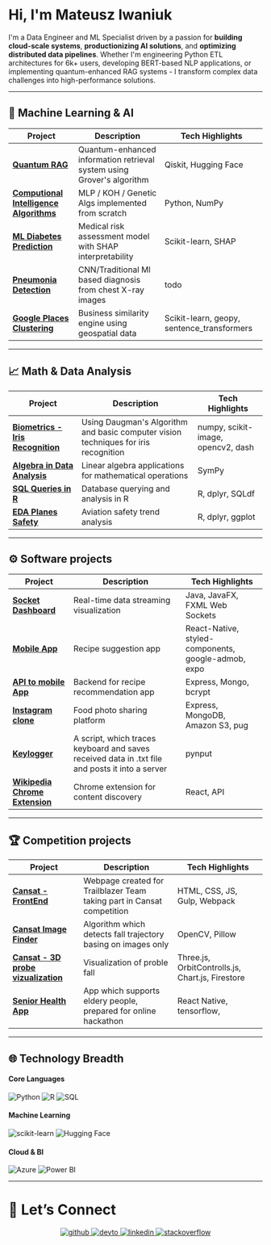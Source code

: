 

# Hi, I'm Mateusz Iwaniuk

I'm a Data Engineer and ML Specialist driven by a passion for **building cloud-scale systems**, **productionizing AI solutions**, and **optimizing distributed data pipelines**. Whether I'm engineering Python ETL architectures for 6k+ users, developing BERT-based NLP applications, or implementing quantum-enhanced RAG systems - I transform complex data challenges into high-performance solutions.


---

## 🤖 Machine Learning & AI

| Project | Description | Tech Highlights |
|---------|-------------|-----------------|
| **[Quantum RAG](https://github.com/Iwaniukooo11/QuantumRAG)** | Quantum-enhanced information retrieval system using Grover's algorithm | Qiskit, Hugging Face |
| **[Computional Intelligence Algorithms](https://github.com/Iwaniukooo11/computional-intelligence-algorithms)** | MLP / KOH / Genetic Algs implemented from scratch | Python, NumPy |
| **[ML Diabetes Prediction](https://github.com/Iwaniukooo11/ml-diabetes-prediction)** | Medical risk assessment model with SHAP interpretability | Scikit-learn, SHAP |
| **[Pneumonia Detection](https://github.com/Iwaniukooo11/deep-learning_x-ray-images-pneumonia)** | CNN/Traditional Ml based diagnosis from chest X-ray images | todo |
| **[Google Places Clustering](https://github.com/Iwaniukooo11/Google-Places-Clustering)** | Business similarity engine using geospatial data | Scikit-learn, geopy, sentence_transformers |

---

## 📈 Math & Data Analysis
| Project | Description | Tech Highlights |
|---------|-------------|-----------------|
| **[Biometrics - Iris Recognition](https://github.com/Iwaniukooo11/Biometric-Iris-Recognition)** | Using Daugman's Algorithm and basic computer vision techniques for iris recognition | numpy, scikit-image, opencv2, dash |
| **[Algebra in Data Analysis](https://github.com/Iwaniukooo11/algebra-in-data-analysis)** | Linear algebra applications for mathematical operations | SymPy |
| **[SQL Queries in R](https://github.com/Iwaniukooo11/sql-queries-in-r)** | Database querying and analysis in R | R, dplyr, SQLdf |
| **[EDA Planes Safety](https://github.com/Iwaniukooo11/data-analysis-planes-safety)** | Aviation safety trend analysis | R, dplyr, ggplot |

---


## ⚙️ Software projects

| Project | Description | Tech Highlights |
|---------|-------------|-----------------|
| **[Socket Dashboard](https://github.com/Iwaniukooo11/data-socket-dashboard)** | Real-time data streaming visualization | Java, JavaFX, FXML Web Sockets |
| **[Mobile App](https://github.com/Iwaniukooo11/co-by-dzis-zjesc-app)** | Recipe suggestion app | React-Native, styled-components, google-admob, expo |
| **[API to mobile App](https://github.com/Iwaniukooo11/co-by-dzis-zjesc-api)** | Backend for recipe recommendation app | Express, Mongo, bcrypt |
| **[Instagram clone](https://github.com/Iwaniukooo11/foodgram)** | Food photo sharing platform | Express, MongoDB, Amazon S3, pug |
| **[Keylogger](https://github.com/Iwaniukooo11/keylogger)** | A script, which traces keyboard and saves received data in .txt file and posts it into a server | pynput |
| **[Wikipedia Chrome Extension](https://github.com/Iwaniukooo11/random-wikipedia-pages)** | Chrome extension for content discovery | React, API |

---
## 🏆 Competition projects
| Project | Description | Tech Highlights |
|---------|-------------|-----------------|
| **[Cansat - FrontEnd](https://github.com/Iwaniukooo11/trailblazer-page)** | Webpage created for Trailblazer Team taking part in Cansat competition | HTML, CSS, JS, Gulp, Webpack |
| **[Cansat Image Finder](https://github.com/Iwaniukooo11/image-finder)** | Algorithm which detects fall trajectory basing on images only | OpenCV, Pillow |
| **[Cansat - 3D probe vizualization ](https://github.com/Iwaniukooo11/cansat_model3d)** | Visualization of proble fall | Three.js, OrbitControlls.js, Chart.js, Firestore |
| **[Senior Health App](https://github.com/Iwaniukooo11/zdrowy-senior)** | App which supports eldery people, prepared for online hackathon | React Native, tensorflow,  |
                             
---

## 🌐 Technology Breadth

#### **Core Languages**
<img src="https://img.shields.io/badge/Python-3776AB?style=flat&logo=python&logoColor=white" alt="Python"> <img src="https://img.shields.io/badge/R-276DC3?style=flat&logo=r&logoColor=white" alt="R"> <img src="https://img.shields.io/badge/SQL-4479A1?style=flat&logo=postgresql&logoColor=white" alt="SQL">

#### **Machine Learning**
<img src="https://img.shields.io/badge/scikit--learn-F7931E?style=flat&logo=scikit-learn&logoColor=white" alt="scikit-learn"> <img src="https://img.shields.io/badge/Hugging%20Face-FFD21E?style=flat&logo=huggingface&logoColor=black" alt="Hugging Face">

#### **Cloud & BI**
<img src="https://img.shields.io/badge/Azure-0089D6?style=flat&logo=microsoft-azure&logoColor=white" alt="Azure"> <img src="https://img.shields.io/badge/PowerBI-F2C811?style=flat&logo=powerbi&logoColor=black" alt="Power BI">

---
  
# 🤝 Let’s Connect

<div align="center">
<a href="https://github.com/Iwaniukooo11" target="_blank">
<img src=https://img.shields.io/badge/github-%2324292e.svg?&style=for-the-badge&logo=github&logoColor=white alt=github style="margin-bottom: 5px;" />
</a>
<a href="https://dev.to/iwaniukooo11" target="_blank">
<img src=https://img.shields.io/badge/dev.to-%2308090A.svg?&style=for-the-badge&logo=dev.to&logoColor=white alt=devto style="margin-bottom: 5px;" />
</a>
<a href="https://linkedin.com/in/iwaniuk-mateusz" target="_blank">
<img src=https://img.shields.io/badge/linkedin-%231E77B5.svg?&style=for-the-badge&logo=linkedin&logoColor=white alt=linkedin style="margin-bottom: 5px;" />
</a>
<a href="https://stackoverflow.com/users/12698616/iwaniukooo" target="_blank">
<img src=https://img.shields.io/badge/stackoverflow-%23F28032.svg?&style=for-the-badge&logo=stackoverflow&logoColor=white alt=stackoverflow style="margin-bottom: 5px;" />
</a>  
</div>  

